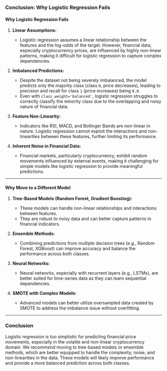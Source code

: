 ### **Conclusion: Why Logistic Regression Fails**

#### **Why Logistic Regression Fails**

1. **Linear Assumptions:**

   - Logistic regression assumes a linear relationship between the features and the log-odds of the target. However, financial data, especially cryptocurrency prices, are influenced by highly non-linear patterns, making it difficult for logistic regression to capture complex dependencies.

2. **Imbalanced Predictions:**

   - Despite the dataset not being severely imbalanced, the model predicts only the majority class (class `0`, price decreases), leading to precision and recall for class `1` (price increases) being `0.0`.
   - Even with `class_weight='balanced'`, logistic regression struggles to correctly classify the minority class due to the overlapping and noisy nature of financial data.

3. **Feature Non-Linearity:**

   - Indicators like RSI, MACD, and Bollinger Bands are non-linear in nature. Logistic regression cannot exploit the interactions and non-linearities between these features, further limiting its performance.

4. **Inherent Noise in Financial Data:**
   - Financial markets, particularly cryptocurrency, exhibit random movements influenced by external events, making it challenging for simple models like logistic regression to provide meaningful predictions.

---

#### **Why Move to a Different Model**

1. **Tree-Based Models (Random Forest, Gradient Boosting):**

   - These models can handle non-linear relationships and interactions between features.
   - They are robust to noisy data and can better capture patterns in financial indicators.

2. **Ensemble Methods:**

   - Combining predictions from multiple decision trees (e.g., Random Forest, XGBoost) can improve accuracy and balance the performance across both classes.

3. **Neural Networks:**

   - Neural networks, especially with recurrent layers (e.g., LSTMs), are better suited for time-series data as they can learn sequential dependencies.

4. **SMOTE with Complex Models:**
   - Advanced models can better utilize oversampled data created by SMOTE to address the imbalance issue without overfitting.

---

### **Conclusion**

Logistic regression is too simplistic for predicting financial price movements, especially in the volatile and non-linear cryptocurrency domain. We recommend moving to tree-based models or ensemble methods, which are better equipped to handle the complexity, noise, and non-linearities in the data. These models will likely improve performance and provide a more balanced prediction across both classes.
